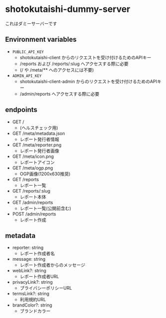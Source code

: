 # shotokutaishi-dummy-server
これはダミーサーバーです

## Environment variables
- `PUBLIC_API_KEY`
  - shotokutaishi-client からのリクエストを受け付けるためのAPIキー
  - /reports および /reports/:slug へアクセスする際に必要
  - (/ や /meta/** へのアクセスには不要)
- `ADMIN_API_KEY`
  - shotokutaishi-client-admin からのリクエストを受け付けるためのAPIキー
  - /admin/reports へアクセスする際に必要

## endpoints
- GET /
  - (ヘルスチェック用)
- GET /meta/metadata.json
  - レポート発行者情報
- GET /meta/reporter.png
  - レポート発行者画像
- GET /meta/icon.png
  - レポートアイコン
- GET /meta/ogp.png
  - OGP画像(1200x630推奨)
- GET /reports
  - レポート一覧
- GET /reports/:slug
  - レポート本体
- GET /admin/reports
  - レポート一覧(公開前含む)
- POST /admin/reports
  - レポート作成

## metadata
- reporter: string
  - レポート作成者名
- message: string
  - レポート作成者からのメッセージ
- webLink?: string
  - レポート作成者URL
- privacyLink?: string
  - プライバシーポリシーURL
- termsLink?: string
  - 利用規約URL
- brandColor?: string
  - ブランドカラー
